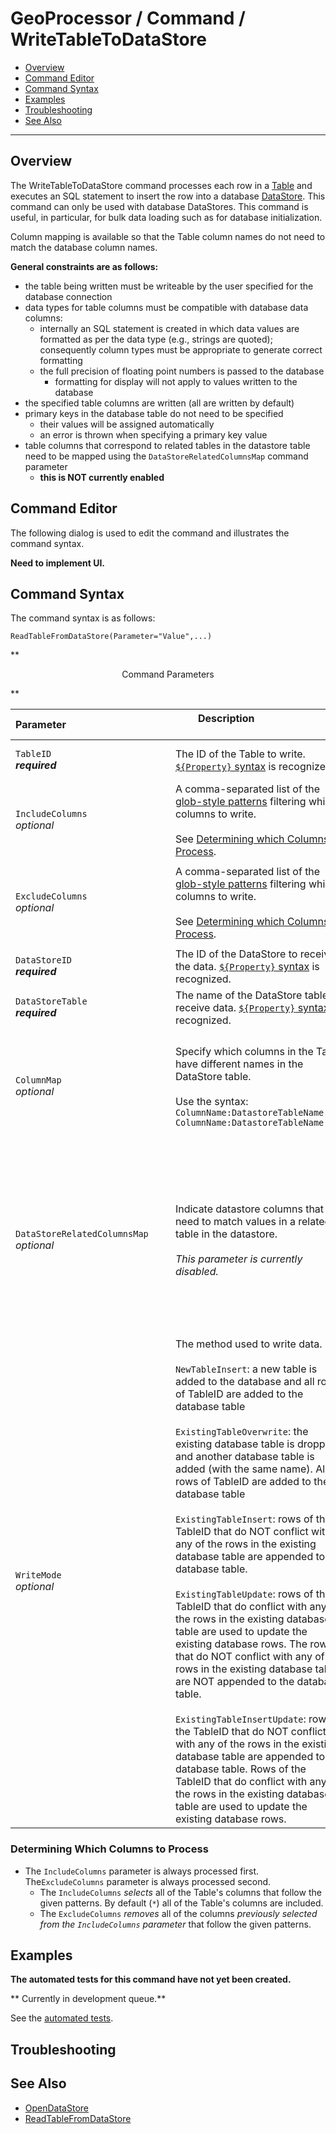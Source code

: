 # GeoProcessor / Command / WriteTableToDataStore #

* [Overview](#overview)
* [Command Editor](#command-editor)
* [Command Syntax](#command-syntax)
* [Examples](#examples)
* [Troubleshooting](#troubleshooting)
* [See Also](#see-also)

-------------------------

## Overview ##

The WriteTableToDataStore command processes each row in a [Table](../../introduction#table) and executes an SQL statement to insert the row into a database [DataStore](../../introduction#datastore). 
This command can only be used with database DataStores. 
This command is useful, in particular, for bulk data loading such as for database initialization. 

Column mapping is available so that the Table column names do not need to match the database column names.

**General constraints are as follows:**

- the table being written must be writeable by the user specified for the database connection 
- data types for table columns must be compatible with database data columns:
	- internally an SQL statement is created in which data values are formatted as per the data type (e.g., strings are quoted);
	consequently column types must be appropriate to generate correct formatting
	- the full precision of floating point numbers is passed to the database 
		- formatting for display will not apply to values written to the database		
- the specified table columns are written (all are written by default)
- primary keys in the database table do not need to be specified 
	- their values will be assigned automatically
	- an error is thrown when specifying a primary key value 
- table columns that correspond to related tables in the datastore table need to be mapped using the `DataStoreRelatedColumnsMap` command parameter
	- **this is NOT currently enabled**


## Command Editor ##

The following dialog is used to edit the command and illustrates the command syntax.

**Need to implement UI.**

## Command Syntax ##

The command syntax is as follows:

```text
ReadTableFromDataStore(Parameter="Value",...)
```
**<p style="text-align: center;">
Command Parameters
</p>**

|**Parameter**&nbsp;&nbsp;&nbsp;&nbsp;&nbsp;&nbsp;&nbsp;&nbsp;&nbsp;&nbsp;&nbsp;&nbsp;&nbsp;&nbsp;&nbsp;&nbsp;&nbsp;&nbsp;&nbsp;&nbsp;&nbsp;&nbsp;&nbsp;&nbsp;&nbsp;&nbsp;&nbsp;&nbsp;&nbsp;&nbsp;&nbsp;&nbsp;&nbsp;&nbsp;&nbsp;&nbsp;&nbsp; | **Description** &nbsp;&nbsp;&nbsp;&nbsp;&nbsp;&nbsp;&nbsp;&nbsp;&nbsp;&nbsp;&nbsp;&nbsp;&nbsp;&nbsp;&nbsp;&nbsp;&nbsp;&nbsp;&nbsp;&nbsp;&nbsp;&nbsp;&nbsp;&nbsp; &nbsp;&nbsp;&nbsp;&nbsp;&nbsp;&nbsp;&nbsp;&nbsp;&nbsp;&nbsp;&nbsp;&nbsp;&nbsp;&nbsp;&nbsp;&nbsp;&nbsp;&nbsp;&nbsp;&nbsp;&nbsp;&nbsp;&nbsp;&nbsp;&nbsp;&nbsp;&nbsp;&nbsp;&nbsp;&nbsp;&nbsp;&nbsp;&nbsp; | **Default**|
| --------------|-----------------|----------------- |
|`TableID ` <br> **_required_**|The ID of the Table to write. [`${Property}` syntax](../../introduction/#geoprocessor-properties-property) is recognized. | None - must be specified. |
|`IncludeColumns` <br>*optional*|A comma-separated list of the [glob-style patterns](https://en.wikipedia.org/wiki/Glob_(programming)) filtering which columns to write. <br><br> See [Determining which Columns to Process](#determining-which-columns-to-process).|`*` <br><br> All columns are processed.|
|`ExcludeColumns` <br>*optional*|A comma-separated list of the [glob-style patterns](https://en.wikipedia.org/wiki/Glob_(programming)) filtering which columns to write. <br><br> See [Determining which Columns to Process](#determining-which-columns-to-process).| `'' (empty string)` <br><br> All columns are processed.|  
|`DataStoreID`<br> **_required_**|The ID of the DataStore to receive the data. [`${Property}` syntax](../../introduction/#geoprocessor-properties-property) is recognized. | None - must be specified. |
|`DataStoreTable` <br> **_required_**|The name of the DataStore table to receive data. [`${Property}` syntax](../../introduction/#geoprocessor-properties-property) is recognized. | None - must be specified. |
|`ColumnMap` <br>*optional*|Specify which columns in the Table have different names in the DataStore table. <br><br> Use the syntax: `ColumnName:DatastoreTableName, ColumnName:DatastoreTableName,...`|DataStore table columns names are assumed to match the Table column names.|
|`DataStoreRelatedColumnsMap` <br>*optional*|Indicate datastore columns that need to match values in a related table in the datastore. <br><br> *This parameter is currently disabled.*|DataStore table columns are assumed to match the column names in TableID, with no need to perform reference table value matching.|
|`WriteMode` <br>*optional*|The method used to write data. <br><br>`NewTableInsert`: a new table is added to the database and all rows of TableID are added to the database table<br><br>`ExistingTableOverwrite`: the existing database table is dropped and another database table is added (with the same name). All rows of TableID are added to the database table <br><br> `ExistingTableInsert`: rows of the TableID that do NOT conflict with any of the rows in the existing database table are appended to the database table.<br><br>`ExistingTableUpdate`: rows of the TableID that do conflict with any of the rows in the existing database table are used to update the existing database rows. The rows that do NOT conflict with any of the rows in the existing database table are NOT appended to the database table.<br><br> `ExistingTableInsertUpdate`: rows of the TableID that do NOT conflict with any of the rows in the existing database table are appended to the database table. Rows of the TableID that do conflict with any of the rows in the existing database table are used to update the existing database rows. |None|

### Determining Which Columns to Process
* The `IncludeColumns` parameter is always processed first. The`ExcludeColumns` parameter is always processed second. 
	* The `IncludeColumns` *selects* all of the Table's columns that follow the given patterns. By default (`*`) all of the Table's columns are included. 
	* The `ExcludeColumns` *removes* all of the columns *previously selected from the `IncludeColumns` parameter* that follow the given patterns. 


## Examples ##

**The automated tests for this command have not yet been created.**

** Currently in development queue.**

See the [automated tests](https://github.com/OpenWaterFoundation/owf-app-geoprocessor-python-test/tree/master/test/commands/WriteTableToDataStore).

## Troubleshooting ##

## See Also ##

* [OpenDataStore](../OpenDataStore/OpenDataStore.md)
* [ReadTableFromDataStore](../ReadTableFromDataStore/ReadTableFromDataStore.md)
